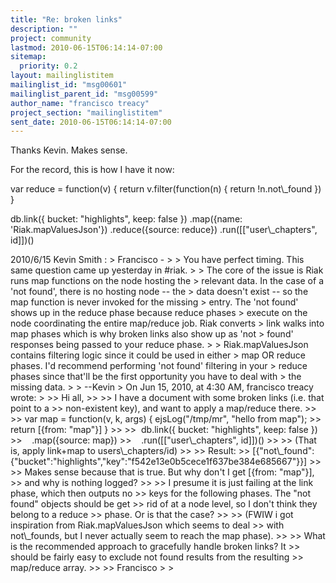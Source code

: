 ```yaml
---
title: "Re: broken links"
description: ""
project: community
lastmod: 2010-06-15T06:14:14-07:00
sitemap:
  priority: 0.2
layout: mailinglistitem
mailinglist_id: "msg00601"
mailinglist_parent_id: "msg00599"
author_name: "francisco treacy"
project_section: "mailinglistitem"
sent_date: 2010-06-15T06:14:14-07:00
---
```



Thanks Kevin. Makes sense.

For the record, this is how I have it now:

var reduce = function(v) {
 return v.filter(function(n) { return !n.not\\_found })
}

db.link({ bucket: "highlights", keep: false })
 .map({name: 'Riak.mapValuesJson'})
 .reduce({source: reduce})
 .run([["user\\_chapters", id]])()

2010/6/15 Kevin Smith :
&gt; Francisco -
&gt;
&gt; You have perfect timing. This same question came up yesterday in #riak.
&gt;
&gt; The core of the issue is Riak runs map functions on the node hosting the 
&gt; relevant data. In the case of a 'not found', there is no hosting node -- the 
&gt; data doesn't exist -- so the map function is never invoked for the missing 
&gt; entry. The 'not found' shows up in the reduce phase because reduce phases 
&gt; execute on the node coordinating the entire map/reduce job. Riak converts 
&gt; link walks into map phases which is why broken links also show up as 'not 
&gt; found' responses being passed to your reduce phase.
&gt;
&gt; Riak.mapValuesJson contains filtering logic since it could be used in either 
&gt; map OR reduce phases. I'd recommend performing 'not found' filtering in your 
&gt; reduce phases since that'll be the first opportunity you have to deal with 
&gt; the missing data.
&gt;
&gt; --Kevin
&gt; On Jun 15, 2010, at 4:30 AM, francisco treacy wrote:
&gt;
&gt;&gt; Hi all,
&gt;&gt;
&gt;&gt; I have a document with some broken links (i.e. that point to a
&gt;&gt; non-existent key), and want to apply a map/reduce there.
&gt;&gt;
&gt;&gt; var map = function(v, k, args) { ejsLog("/tmp/mr", "hello from map");
&gt;&gt; return [{from: "map"}] }
&gt;&gt;
&gt;&gt;  db.link({ bucket: "highlights", keep: false })
&gt;&gt;    .map({source: map})
&gt;&gt;    .run([["user\\_chapters", id]])()
&gt;&gt;
&gt;&gt; (That is, apply link+map to users\\_chapters/id)
&gt;&gt;
&gt;&gt; Result: 
&gt;&gt; [{"not\\_found":{"bucket":"highlights","key":"f542e13e0b5cece1f637be384e685667"}}]
&gt;&gt;
&gt;&gt; Makes sense because that is true. But why don't I get [{from: "map"}],
&gt;&gt; and why is nothing logged?
&gt;&gt;
&gt;&gt; I presume it is just failing at the link phase, which then outputs no
&gt;&gt; keys for the following phases. The "not found" objects should be get
&gt;&gt; rid of at a node level, so I don't think they belong to a reduce
&gt;&gt; phase. Or is that the case?
&gt;&gt;
&gt;&gt; (FWIW i got inspiration from Riak.mapValuesJson which seems to deal
&gt;&gt; with not\\_founds, but I never actually seem to reach the map phase).
&gt;&gt;
&gt;&gt; What is the recommended approach to gracefully handle broken links? It
&gt;&gt; should be fairly easy to exclude not found results from the resulting
&gt;&gt; map/reduce array.
&gt;&gt;
&gt;&gt; Francisco
&gt;
&gt;

